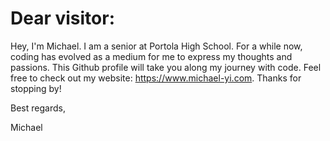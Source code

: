 # **Dear visitor:**

Hey, I'm Michael. I am a senior at Portola High School. For a while now, coding has evolved as a medium for me to express my thoughts and passions. This Github profile will take you along my journey with code. Feel free to check out my website: https://www.michael-yi.com. Thanks for stopping by!

Best regards,

Michael
